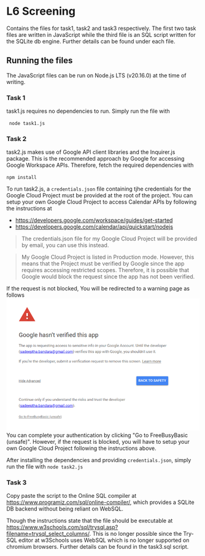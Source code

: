 # L6 Screening

Contains the files for task1, task2 and task3 respectively. The first two task files are written in JavaScript while the third file is an SQL script written for the SQLite db engine. Further details can be found under each file.

## Running the files

The JavaScript files can be run on Node.js LTS (v20.16.0) at the time of writing.

### Task 1

task1.js requires no dependencies to run.
Simply run the file with

` node task1.js`

### Task 2

task2.js makes use of Google API client libraries and the Inquirer.js package. This is the recommended approach by Google for accessing Google Workspace APIs. Therefore, fetch the required dependencies with

`npm install`

To run task2.js, a `credentials.json` file containing tjhe credentials for the Google Cloud Project must be provided at the root of the project. You can setup your own Google
Cloud Project to access Calendar APIs by following the instructions at

- https://developers.google.com/workspace/guides/get-started
- https://developers.google.com/calendar/api/quickstart/nodejs

> The credentials.json file for my Google Cloud Project will be provided by email, you can use this instead.

> My Google Cloud Project is listed in Production mode. However, this means that the Project must be verified by Google since the app requires accessing restricted scopes. Therefore, it is possible that Google would block the request since the app has not been verified.

If the request is not blocked, You will be redirected to a warning page as follows
![Auth Page](/images/auth.png "Auth warning.") You can complete your authentication by clicking "Go to FreeBusyBasic (unsafe)". However, if the request is blocked, you will have to setup your own Google Cloud Project following the instructions above. 

After installing the dependencies and providing `credentials.json`, simply run the file with `node task2.js`

### Task 3

Copy paste the script to the Online SQL compiler at https://www.programiz.com/sql/online-compiler/, which provides a SQLite DB backend without being reliant on WebSQL.

Though the instructions state that the file should be executable at https://www.w3schools.com/sql/trysql.asp?filename=trysql_select_columns/. This is no longer possible since the Try-SQL editor at w3Schools uses WebSQL which is no longer supported
on chromium browsers. Further details can be found in the task3.sql script.

